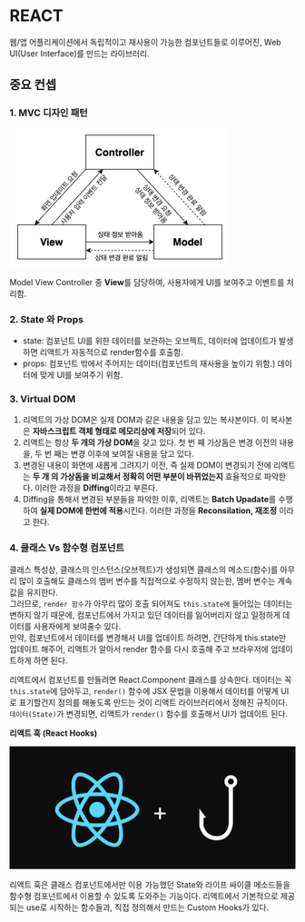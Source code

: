 # REACT

웹/앱 어플리케이션에서 독립적이고 재사용이 가능한 컴포넌트들로 이루어진, Web UI(User Interface)를 만드는 라이브러리.

## 중요 컨셉

### 1. MVC 디자인 패턴

![mvc_pattern](images/mvc.png)

Model View Controller 중 **View**를 담당하여, 사용자에게 UI를 보여주고 이벤트를 처리함.

### 2. State 와 Props

- state: 컴포넌트 UI를 위한 데이터를 보관하는 오브젝트, 데이터에 업데이트가 발생하면 리액트가 자동적으로 render함수를 호출함.
- props: 컴포넌트 밖에서 주어지는 데이터(컴포넌트의 재사용을 높이기 위함.) 데이터에 맞게 UI를 보여주기 위함.

### 3. Virtual DOM

1. 리엑트의 가상 DOM은 실제 DOM과 같은 내용을 담고 있는 복사본이다.
   이 복사본은 **자바스크립트 객체 형태로 메모리상에 저장**되어 있다.
2. 리액트는 항상 **두 개의 가상 DOM**을 갖고 있다. 첫 번 째 가상돔은 변경 이전의 내용을, 두 번 째는 변경 이후에 보여질 내용을 담고 있다.
3. 변경된 내용이 화면에 새롭게 그려지기 이전, 즉 실제 DOM이 변경되기 전에 리액트는 **두 개 의 가상돔을 비교해서 정확히 어떤 부분이 바뀌었는지** 효율적으로 파악한다.
   이러한 과정을 **Diffing**이라고 부른다.
4. Diffing을 통해서 변경된 부분들을 파악한 이후, 리액트는 **Batch Upadate**를 수행하여 **실제 DOM에 한번에 적용**시킨다. 이러한 과정을 **Reconsilation, 재조정** 이라고 한다.

### 4. 클래스 Vs 함수형 컴포넌트

클래스 특성상, 클래스의 인스턴스(오브젝트)가 생성되면 클래스의 메소드(함수)를 아무리 많이 호출해도 클래스의 멤버 변수를 직접적으로 수정하지 않는한, 멤버 변수는 계속 값을 유지한다. <br />
그러므로, `render 함수`가 아무리 많이 호출 되어져도 `this.state에` 들어있는 데이터는 변하지 않기 때문에, 컴포넌트에서 가지고 있던 데이터를 잃어버리지 않고 일정하게 데이터를 사용자에게 보여줄수 있다. <br />
만약, 컴포넌트에서 데이터를 변경해서 UI를 업데이트 하려면, 간단하게 this.state만 업데이트 해주어, 리액트가 알아서 render 함수를 다시 호출해 주고 브라우저에 업데이트하게 하면 된다.

리액트에서 컴포넌트를 만들려면 React.Component 클래스를 상속한다. 데이터는 꼭 `this.state`에 담아두고, `render()` 함수에 JSX 문법을 이용해서 데이터를 어떻게 UI로 표기할건지 정의를 해놓도록 만드는 것이 리액트 라이브러리에서 정해진 규칙이다. <br />
`데이터(State)`가 변경되면, 리액트가 `render()` 함수를 호출해서 UI가 업데이트 된다.

**리액트 훅 (React Hooks)**

![▷ React 16.8 버전에서 추가된 새로운 스펙. Hook은 갈고리란 뜻이다. ](images/hooks.png)

리액트 훅은 클래스 컴포넌트에서만 이용 가능했던 State와 라이프 싸이클 메소드들을 함수형 컴포넌트에서 이용할 수 있도록 도와주는 기능이다. 리액트에서 기본적으로 제공되는 use로 시작하는 함수들과, 직접 정의해서 만드는 Custom Hooks가 있다.
